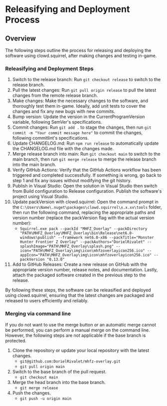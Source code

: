 # Releasifying and Deployment Process

## Overview

The following steps outline the process for releasing and deploying the software using clowd.squirrel, after making changes and testing in-game.

### Releasifying and Deployment Steps

1. Switch to the release branch: Run `git checkout release` to switch to the release branch.
2. Pull the latest changes: Run `git pull origin release` to pull the latest changes from the remote release branch.
3. Make changes: Make the necessary changes to the software, and thoroughly test them in-game. Ideally, add unit tests to cover the changes and fix any new bugs with new commits.
4. Bump version: Update the version in the CurrentProgramVersion variable, following SemVer's specifications.
5. Commit changes: Run `git add .` to stage the changes, then run `git commit -m "Your commit message here"` to commit the changes, following commitlint's specifications.
6. Update CHANGELOG.md: Run `npm run release` to automatically update the CHANGELOG.md file with the changes made.
7. Merge release branch into main: Run `git checkout main` to switch to the main branch, then run `git merge release` to merge the release branch into the main branch.
8. Verify GitHub Actions: Verify that the GitHub Actions workflow has been triggered and completed successfully. If something is wrong, go back to step 1 and fix any issues without modifying the git history.
9. Publish in Visual Studio: Open the solution in Visual Studio then switch from Build configuration to Release configuration. Publish the software's project using Visual Studio.
10. Update packVersion with clowd.squirrel: Open the command prompt in the `C:\Users\Name\.nuget\packages\clowd.squirrel\x.x.xx\tools` folder, then run the following command, replacing the appropriate paths and version number (replace the packVersion flag with the actual version number):
    - `Squirrel.exe pack --packId "MHFZ_Overlay" --packDirectory "PATH\MHFZ_Overlay\MHFZ_Overlay\bin\Release\net6.0-windows\publish" --framework net6.0-x86 --packTitle="Monster Hunter Frontier Z Overlay" --packAuthors="DorielRivalet" --splashImage="PATH\MHFZ_Overlay\splash.png" --icon="PATH\MHFZ_Overlay\img\icon\mhfzoverlayicon256.ico" --appIcon="PATH\MHFZ_Overlay\img\icon\mhfzoverlayicon256.ico" --packVersion "0.13.0"`
11. Add to GitHub Releases: Create a new release on GitHub with the appropriate version number, release notes, and documentation. Lastly, attach the packaged software created in the previous step to the release.

By following these steps, the software can be releasified and deployed using clowd.squirrel, ensuring that the latest changes are packaged and released to users efficiently and reliably.

### Merging via command line

If you do not want to use the merge button or an automatic merge cannot be performed, you can perform a manual merge on the command line. However, the following steps are not applicable if the base branch is protected.

1. Clone the repository or update your local repository with the latest changes.
   - `git@github.com:DorielRivalet/mhfz-overlay.git`
   - `git pull origin main`
2. Switch to the base branch of the pull request.
   - `git checkout main`
3. Merge the head branch into the base branch.
   - `git merge release`
4. Push the changes.
   - `git push -u origin main`
